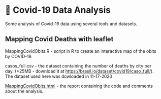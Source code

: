 # :microscope: Covid-19 Data Analysis

Some analysis of Covid-19 data using several tools and datasets.

## Mapping Covid Deaths with leaflet

MappingCovidObits.R - script in R to create an interactive map of the obits by COVID-19.

casos_full.csv - the dataset containing the number of deaths by city per day. (>25MB - download it at https://brasil.io/dataset/covid19/caso_full/). The dataset used here was dowloaded in 11-17-2020

[MappingCovidObits.html](https://rpubs.com/natmurad/mapcovid) - the report containing the code and comments about the analysis.
